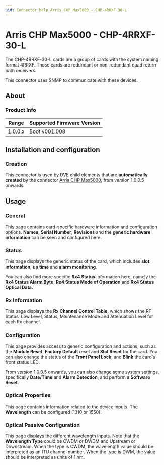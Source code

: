 ```yaml
---
uid: Connector_help_Arris_CHP_Max5000_-_CHP-4RRXF-30-L
---
```


# Arris CHP Max5000 - CHP-4RRXF-30-L

The CHP-4RRXF-30-L cards are a group of cards with the system naming format 4RRXF. These cards are redundant or non-redundant quad return path receivers.

This connector uses SNMP to communicate with these devices.

## About

### Product Info

| Range | Supported Firmware Version |
|------------------|-----------------------------|
| 1.0.0.x          | Boot v001.008               |

## Installation and configuration

### Creation

This connector is used by DVE child elements that are **automatically created** by the connector [Arris CHP Max5000](xref:Connector_help_Arris_CHP_Max5000), from version 1.0.0.5 onwards.

## Usage

### General

This page contains card-specific hardware information and configuration options. **Names**, **Serial Number**, **Revisions** and the **generic hardware information** can be seen and configured here.

### Status

This page displays the generic status of the card, which includes **slot information**, **up time** and **alarm monitoring**.

You can also find more specific **Rx4 Status** information here, namely the **Rx4 Status Alarm Byte**, **Rx4 Status Mode of Operation** and **Rx4 Status Optical Data.**

### Rx Information

This page displays the **Rx Channel Control Table**, which shows the RF Status, Low Level, Status, Maintenance Mode and Attenuation Level for each Rx channel.

### Configuration

This page provides access to generic configuration and actions, such as the **Module Reset**, **Factory Default** reset and **Slot Reset** for the card. You can also change the status of the **Front Panel Lock**, and **Blink** the card's front status LED.

From version 1.0.0.5 onwards, you can also change some system settings, specifically **Date/Time** and **Alarm Detection**, and perform a **Software Reset**.

### Optical Properties

This page contains information related to the device inputs. The **Wavelength** can be configured (1310 or 1550).

### Optical Passive Configuration

This page displays the different wavelength inputs. Note that the **Wavelength Type** could be CWDM or DWDM and Upstream or Downstream. When the type is CWDM, the wavelength value should be interpreted as an ITU channel number. When the type is DWM, the value should be interpreted as units of 1 nm.
